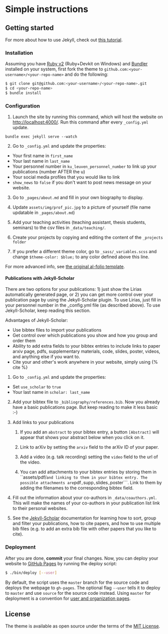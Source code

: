 # Simple instructions


## Getting started

For more about how to use Jekyll, check out [this tutorial](https://www.taniarascia.com/make-a-static-website-with-jekyll/).



### Installation

Assuming you have [Ruby v2](https://www.ruby-lang.org/en/downloads/) (Ruby+Devkit on Windows) and [Bundler](https://bundler.io/) installed on your system, first fork the theme to `github.com:<your-username>/<your-repo-name>` and do the following:

```bash
$ git clone git@github.com:<your-username>/<your-repo-name>.git
$ cd <your-repo-name>
$ bundle install
```

### Configuration



1. Launch the site by running this command, which will host the website on [http://localhost:4000/](http://localhost:4000/). Run this command after every ```_config.yml``` update.

```
bundle exec jekyll serve --watch
```

2. Go to ```_config.yml``` and update the properties:
- Your first name in ```first_name```
- Your last name in ```last_name```
- Your personnel number in ```ku_leuven_personnel_number``` to link up your publications (number AFTER the u)
- Your social media profiles that you would like to link 
- `show_news` to `false` if you don't want to post news message on your website.


3. Go to ```_pages/about.md``` and fill in your own biography to display.

4. Update ```assets/img/prof_pic.jpg``` to a picture of yourself (file name updatable in ```_pages/about.md```)

5. Add your teaching activities (teaching assistant, thesis students, seminars) to the csv files in ```_data/teaching/```.

6. Create your projects by copying and editing the content of the ```_projects folder```

7. If you prefer a different theme color, go to ```_sass/_variables.scss``` and change ```$theme-color: $blue;``` to any color defined above this line.


For more advanced info, see [the original al-folio template](https://github.com/alshedivat/al-folio).



#### Publications with Jekyll-Scholar
There are two options for your publications: 1) just show the Lirias automatically generated page, or 2) you can get more control over your publication page by using the Jekyll-Scholar plugin. To use Lirias, just fill in your personnel number in the _config.yml file (as described above). To use Jekyll-Scholar, keep reading this section.

Advantages of Jekyll-Scholar:
- Use bibtex files to import your publications 
- Get control over which publications you show and how you group and order them
- Ability to add extra fields to your bibtex entries to include links to paper arxiv page, pdfs, supplementary materials, code, slides, poster, videos, and anything else if you want to.
- Cite your and other's work anywhere in your website, simply using {% cite <bibtex-key> %}  

1. Go to ```_config.yml``` and update the properties:
- Set ```use_scholar``` to ```true```
- Your last name in ```scholar: last_name```

2. Add your bibtex file to ```_bibliography/references.bib```.  Now you already have a basic publications page. But keep reading to make it less basic :-)


3. Add links to your publications
    
    1. If you add an ```abstract``` to your bibtex entry, a button ```[Abstract]``` will appear that shows your abstract below when you click on it.

    2. Link to arXiv by setting the ```arxiv``` field to the arXiv ID of your paper.
   
    3. Add a video (e.g. talk recording) setting the ```video``` field to the url of the video.
  
    4. You can add attachments to your bibtex entries by storing them in ``assets/pdf/``` and linking to them in your bibtex entry. The possible attachments are ```pdf```,```supp```,```slides```,```poster```. Link to them by adding the filenames to the corresponding bibtex field.


4. Fill out the information about your co-authors in ```_data/coauthors.yml```. This will make the names of your co-authors in your publication list link to their personal websites.

5. See the [Jekyll-Scholar](https://github.com/inukshuk/jekyll-scholar/) documentation for learning how to sort, group and filter your publications, how to cite papers, and how to use multiple bib files (e.g. to add an extra bib file with other papers that you like to cite).





### Deployment

After you are done, **commit** your final changes.
Now, you can deploy your website to [GitHub Pages](https://pages.github.com/) by running the deploy script:

```bash
$ ./bin/deploy [--user]
```
By default, the script uses the `master` branch for the source code and deploys the webpage to `gh-pages`.
The optional flag `--user` tells it to deploy to `master` and use `source` for the source code instead.
Using `master` for deployment is a convention for [user and organization pages](https://help.github.com/articles/user-organization-and-project-pages/).


## License

The theme is available as open source under the terms of the [MIT License](https://opensource.org/licenses/MIT).
